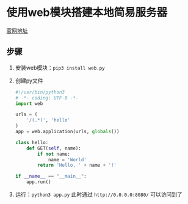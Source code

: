 # 使用web模块搭建本地简易服务器

[官网地址](https://webpy.org/)

## 步骤

1. 安装web模块：`pip3 install web.py`
2. 创建py文件

    ```python
    #!/usr/bin/python3
    # -*- coding: UTF-8 -*-
    import web

    urls = (
        '/(.*)', 'hello'
    )
    app = web.application(urls, globals())

    class hello:
        def GET(self, name):
            if not name:
                name = 'World'
            return 'Hello, ' + name + '!'

    if __name__ == "__main__":
        app.run()
    ```

3. 运行：`python3 app.py` 此时通过 `http://0.0.0.0:8080/` 可以访问到了
